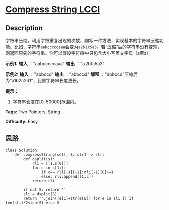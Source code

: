 # [Compress String LCCI][title]

## Description

字符串压缩。利用字符重复出现的次数，编写一种方法，实现基本的字符串压缩功能。比如，字符串`aabcccccaaa`会变为`a2b1c5a3`。若“压缩”后的字符串没有变短，则返回原先的字符串。你可以假设字符串中只包含大小写英文字母（a至z）。

**示例1:**
            **输入** ："aabcccccaaa"    **输出** ："a2b1c5a3"    

**示例2:**
            **输入** ："abbccd"    **输出** ："abbccd"    **解释** ："abbccd"压缩后为"a1b2c2d1"，比原字符串长度更长。    

**提示：**

  1. 字符串长度在[0, 50000]范围内。


**Tags:** Two Pointers, String

**Difficulty:** Easy

## 思路

``` python3
class Solution:
    def compressString(self, S: str) -> str:
        def dsplit(s):
            rli = [[1,s[0]]]
            for c in s[1:]:
                if c== rli[-1][-1]:rli[-1][0]+=1
                else: rli.append([1,c])
            return rli

        if not S: return ''     
        sli = dsplit(S)
        return ''.join([e[1]+str(e[0]) for e in sli ]) if len(sli)*2<len(S) else S
```

[title]: https://leetcode-cn.com/problems/compress-string-lcci
